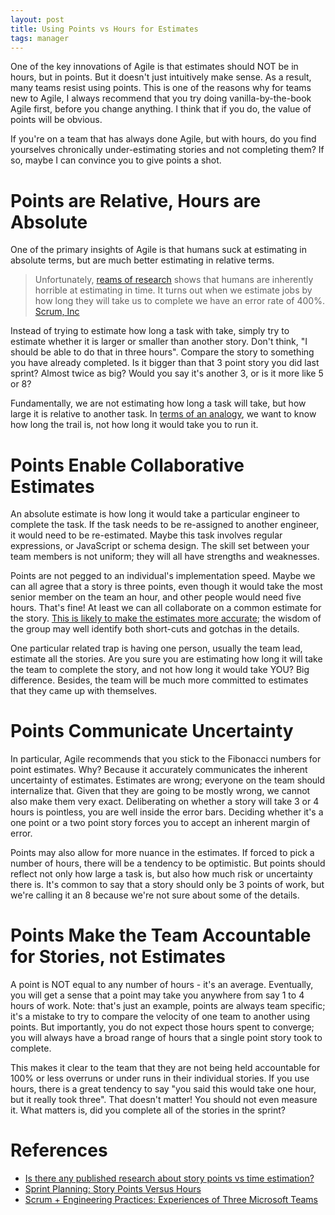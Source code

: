 ```yaml
---
layout: post
title: Using Points vs Hours for Estimates
tags: manager
---
```


One of the key innovations of Agile is that estimates should NOT be in hours,
but in points. But it doesn't just intuitively make sense. As a result, many
teams resist using points. This is one of the reasons why for teams new to
Agile, I always recommend that you try doing vanilla-by-the-book Agile first,
before you change anything. I think that if you do, the value of points will be
obvious.

If you're on a team that has always done Agile, but with hours, do you find
yourselves chronically under-estimating stories and not completing them? If so,
maybe I can convince you to give points a shot.


# Points are Relative, Hours are Absolute

One of the primary insights of Agile is that humans suck at estimating in
absolute terms, but are much better estimating in relative terms.

> Unfortunately, [reams of research](http://pm.stackexchange.com/questions/11675/is-there-any-published-research-about-story-points-vs-time-estimation) shows that humans are inherently horrible at
estimating in time. It turns out when we estimate jobs by how long they will
take us to complete we have an error rate of 400%. [Scrum, Inc](https://www.scruminc.com/points-vs-hours/)

Instead of trying to estimate how long a task with take, simply try to estimate
whether it is larger or smaller than another story. Don't think, "I should be
able to do that in three hours". Compare the story to something you have already
completed. Is it bigger than that 3 point story you did last sprint? Almost
twice as big? Would you say it's another 3, or is it more like 5 or 8?

Fundamentally, we are not estimating how long a task will take, but how large
it is relative to another task. In [terms of an analogy](https://www.mountaingoatsoftware.com/blog/the-main-benefit-of-story-points),
we want to know how long the trail is, not how long it would take you to run it.


# Points Enable Collaborative Estimates

An absolute estimate is how long it would take a particular engineer to complete
the task. If the task needs to be re-assigned to another engineer, it would need
to be re-estimated. Maybe this task involves regular expressions, or JavaScript
or schema design. The skill set between your team members is not uniform; they
will all have strengths and weaknesses.

Points are not pegged to an individual's implementation speed. Maybe we can all
agree that a story is three points, even though it would take the most senior
member on the team an hour, and other people would need five hours. That's fine!
At least we can all collaborate on a common estimate for the story. [This is
likely to make the estimates more accurate](https://www.mountaingoatsoftware.com/blog/dont-equate-story-points-to-hours);
the wisdom of the group may well identify both short-cuts and gotchas in the
details.

One particular related trap is having one person, usually the team lead, estimate
all the stories. Are you sure you are estimating how long it will take the team
to complete the story, and not how long it would take YOU? Big difference.
Besides, the team will be much more committed to estimates that they came up
with themselves.


# Points Communicate Uncertainty

In particular, Agile recommends that you stick to the Fibonacci numbers for
point estimates. Why? Because it accurately communicates the inherent
uncertainty of estimates. Estimates are wrong; everyone on the team should
internalize that. Given that they are going to be mostly wrong, we cannot also
make them very exact. Deliberating on whether a story will take 3 or 4 hours is
pointless, you are well inside the error bars. Deciding whether it's a one
point or a two point story forces you to accept an inherent margin of error.

Points may also allow for more nuance in the estimates. If forced to pick a
number of hours, there will be a tendency to be optimistic. But points should
reflect not only how large a task is, but also how much risk or uncertainty
there is. It's common to say that a story should only be 3 points of work, but
we're calling it an 8 because we're not sure about some of the details.


# Points Make the Team Accountable for Stories, not Estimates

A point is NOT equal to any number of hours - it's an average. Eventually, you
will get a sense that a point may take you anywhere from say 1 to 4 hours of
work. Note: that's just an example, points are always team specific; it's a
mistake to try to compare the velocity of one team to another using points.
But importantly, you do not expect those hours spent to converge; you will always
have a broad range of hours that a single point story took to complete.

This makes it clear to the team that they are not being held accountable for
100% or less overruns or under runs in their individual stories. If you use
hours, there is a great tendency to say "you said this would take one hour, but
it really took three". That doesn't matter! You should not even measure it.
What matters is, did you complete all of the stories in the sprint?


# References

- [Is there any published research about story points vs time estimation?](http://pm.stackexchange.com/questions/11675/is-there-any-published-research-about-story-points-vs-time-estimation)
- [Sprint Planning: Story Points Versus Hours](https://www.infoq.com/news/2009/09/story-points-versus-hours)
- [Scrum + Engineering Practices: Experiences of Three Microsoft Teams](https://collaboration.csc.ncsu.edu/laurie/Papers/ESEM11_SCRUM_Experience_CameraReady.pdf)
